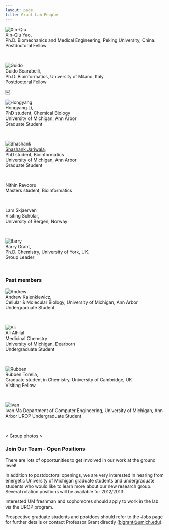 ```yaml
---
layout: page
title: Grant Lab People
---
```



![Xin-Qiu](http://thegrantlab.org/people/files/img_0013.jpg)  
Xin-Qiu Yao,   
Ph.D. Biomechanics and Medical Engineering, Peking University, China.  
Postdoctoral Fellow  

<br/>

![Guido](http://thegrantlab.org/people/files/img_0011-2.jpg)  
Guido Scarabelli,  
Ph.D. Bioinformatics, University of Milano, Italy.  
Postdoctoral Fellow  

￼<br/>

![Hongyang](http://thegrantlab.org/people/files/img_0523.jpg)  
Hongyang Li,  
PhD student, Chemical Biology  
University of Michigan, Ann Arbor   
Graduate Student

<br/>

![Shashank](http://www.ccmb.med.umich.edu/sites/default/files/people/Shashank_Jariwala.jpg)  
[Shashank Jariwala](http://www.ccmb.med.umich.edu/node/1023),  
PhD student, Bioinformatics  
University of Michigan, Ann Arbor     
Graduate Student  

<br/>

Nithin Ravooru  
Masters student, Bioinformatics  

<br/>

Lars Skjaerven  
Visiting Scholar,   
University of Bergen, Norway 

<br/>

![Barry](http://thegrantlab.org/people/files/barry.jpg)  
Barry Grant,   
Ph.D. Chemistry, University of York, UK.  
Group Leader  

<br/>

### Past members

![Andrew](http://thegrantlab.org/people/files/img_0014.jpg)  
Andrew Kalenkiewicz,   
Cellular & Molecular Biology, University of Michigan, Ann Arbor  
Undergraduate Student  

<br/>

![Ali](http://thegrantlab.org/people/files/ali_480px.jpg)  
Ali Alhilal  
Medicinal Chemstry  
University of MIchigan, Dearborn   
Undergraduate Student  

<br/>

![Rubben](http://thegrantlab.org/people/files/img_0521.jpg)  
Rubben Torella,  
Graduate student in Chemistry, University of Cambridge, UK  
Visiting Fellow  

<br/>

![Ivan](http://thegrantlab.org/people/styled/files/img_0012.jpg)  
Ivan Ma
Department of Computer Engineering, University of Michigan, Ann Arbor
UROP Undergraduate Student

<br/>

< Group photos >



### Join Our Team - Open Positions

There are lots of opportunities to get involved in our work at the ground level!

In addition to postdoctoral openings, we are very interested in hearing from energetic University of Michigan graduate students and undergraduate students who would like to learn more about our new research group. Several rotation positions will be available for 2012/2013.

Interested UM freshman and sophomores should apply to work in the lab via the UROP program. 

Prospective graduate students and postdocs should refer to the Jobs page for further details or contact Professor Grant directly (<bjgrant@umich.edu>). 
